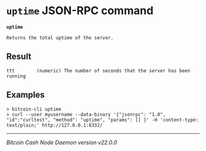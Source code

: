 `uptime` JSON-RPC command
=========================

**`uptime`**

```
Returns the total uptime of the server.
```

Result
------

```
ttt        (numeric) The number of seconds that the server has been running
```

Examples
--------

```
> bitcoin-cli uptime
> curl --user myusername --data-binary '{"jsonrpc": "1.0", "id":"curltest", "method": "uptime", "params": [] }' -H 'content-type: text/plain;' http://127.0.0.1:8332/
```

***

*Bitcoin Cash Node Daemon version v22.0.0*

